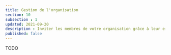 ```yaml
---
title: Gestion de l'organisation
section: 10
subsection : 1
updated: 2021-09-20
description : Inviter les membres de votre organisation grâce à leur e-mail.
published: false
---
```


TODO
